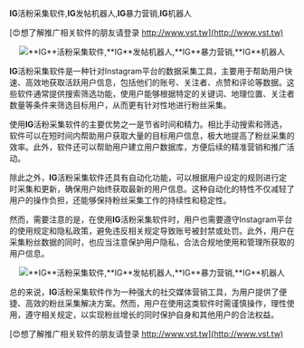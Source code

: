 **IG**活粉采集软件,**IG**发帖机器人,**IG**暴力营销,**IG**机器人

[😍想了解推广相关软件的朋友请登录 http://www.vst.tw](http://www.vst.tw)

 <center><img src="https://vst.tw/MP4/tuiguang/png/0.png" alt="**IG**活粉采集软件,**IG**发帖机器人,**IG**暴力营销,**IG**机器人"></center>

**IG**活粉采集软件是一种针对Instagram平台的数据采集工具，主要用于帮助用户快速、高效地获取活跃用户信息，包括他们的账号、关注者、点赞和评论等数据。这些软件通常提供搜索筛选功能，使用户能够根据特定的关键词、地理位置、关注者数量等条件来筛选目标用户，从而更有针对性地进行粉丝采集。

使用**IG**活粉采集软件的主要优势之一是节省时间和精力。相比手动搜索和筛选，软件可以在短时间内帮助用户获取大量的目标用户信息，极大地提高了粉丝采集的效率。此外，软件还可以帮助用户建立用户数据库，方便后续的精准营销和推广活动。

除此之外，**IG**活粉采集软件还具有自动化功能，可以根据用户设定的规则进行定时采集和更新，确保用户始终获取最新的用户信息。这种自动化的特性不仅减轻了用户的操作负担，还能够保持粉丝采集工作的持续性和稳定性。

然而，需要注意的是，在使用**IG**活粉采集软件时，用户也需要遵守Instagram平台的使用规定和隐私政策，避免违反相关规定导致账号被封禁或处罚。此外，用户在采集粉丝数据的同时，也应当注意保护用户隐私，合法合规地使用和管理所获取的用户信息。

 <center><img src="https://vst.tw/MP4/tuiguang/png/8.png" alt="**IG**活粉采集软件,**IG**发帖机器人,**IG**暴力营销,**IG**机器人"></center>

总的来说，**IG**活粉采集软件作为一种强大的社交媒体营销工具，为用户提供了便捷、高效的粉丝采集解决方案。然而，用户在使用这类软件时需谨慎操作，理性使用，遵守相关规定，以实现粉丝增长的同时保护自身和其他用户的合法权益。

[😍想了解推广相关软件的朋友请登录 http://www.vst.tw](http://www.vst.tw)



